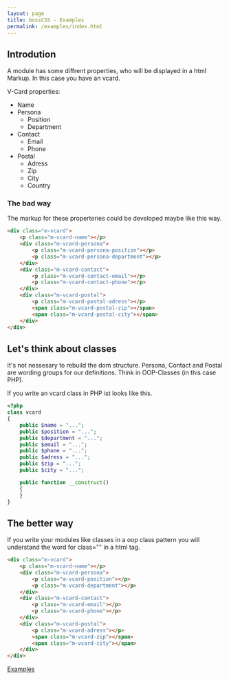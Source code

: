 ```yaml
---
layout: page
title: bossCSS - Examples
permalink: /examples/index.html
---
```

## Introdution

A module has some diffrent properties, who will be displayed in a html Markup.
In this case you have an vcard.

V-Card properties:

- Name
- Persona
	- Position
	- Department
- Contact
	- Email
	- Phone
- Postal
	- Adress
	- Zip
	- City 
	- Country

### The bad way

The markup for these properteries could be developed maybe like this way.


```html
<div class="m-vcard">
	<p class="m-vcard-name"></p>
	<div class="m-vcard-persona">
		<p class="m-vcard-persona-position"></p>
		<p class="m-vcard-persona-department"></p>
	</div>
	<div class="m-vcard-contact">
		<p class="m-vcard-contact-email"></p>
		<p class="m-vcard-contact-phone"></p>
	</div>
	<div class="m-vcard-postal">
		<p class="m-vcard-postal-adress"></p>
		<span class="m-vcard-postal-zip"></span>
		<span class="m-vcard-postal-city"></span>
	</div>
</div>
```

## Let's think about classes

It's not nessesary to rebuild the dom structure.
Persona, Contact and Postal are wording groups for our definitions.
Think in OOP-Classes (in this case PHP).

If you write an vcard class in PHP ist looks like this.

```php
<?php
class vcard
{
	public $name = "...";
	public $position = "...";
	public $department = "...";
	public $email = "...";
	public $phone = "...";
	public $adress = "...";
	public $zip = "...";
	public $city = "...";

	public function __construct()
	{
	}
}
```

## The better way

If you write your modules like classes in a oop class pattern you 
will understand the word for class="" in a html tag.

```html
<div class="m-vcard">
	<p class="m-vcard-name"></p>
	<div class="m-vcard-persona">
		<p class="m-vcard-position"></p>
		<p class="m-vcard-department"></p>
	</div>
	<div class="m-vcard-contact">
		<p class="m-vcard-email"></p>
		<p class="m-vcard-phone"></p>
	</div>
	<div class="m-vcard-postal">
		<p class="m-vcard-adress"></p>
		<span class="m-vcard-zip"></span>
		<span class="m-vcard-city"></span>
	</div>
</div>
```


[Examples](example_list.html)



